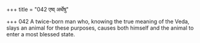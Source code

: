 +++
title = "042 एष्व् अर्थेषु"

+++
042	A twice-born man who, knowing the true meaning of the Veda, slays an animal for these purposes, causes both himself and the animal to enter a most blessed state.